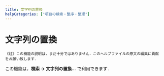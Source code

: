 ```yaml
---
title: 文字列の置換
helpCategories: ["項目の検索・整序・整理"]
---
```


# 文字列の置換

```
《註》この機能の説明は，まだ十分ではありません．このヘルプファイルの原文の編集に貢献をお願い致します．
```

この機能は，**検索 → 文字列の置換...** で利用できます．
